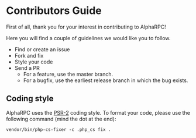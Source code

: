 # Contributors Guide

First of all, thank you for your interest in contributing to AlphaRPC!

Here you will find a couple of guidelines we would like you to follow.

  * Find or create an issue
  * Fork and fix
  * Style your code
  * Send a PR
    * For a feature, use the master branch.
    * For a bugfix, use the earliest release branch in which the bug exists.


## Coding style

AlphaRPC uses the [PSR-2](https://github.com/php-fig/fig-standards/blob/master/accepted/PSR-2-coding-style-guide.md) coding style.
To format your code, please use the following command (mind the dot at the end):

`vendor/bin/php-cs-fixer -c .php_cs fix .`
